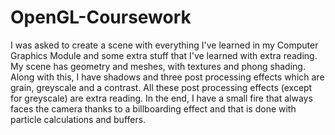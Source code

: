 # OpenGL-Coursework

I was asked to create a scene with everything I've learned in my Computer Graphics Module and some extra stuff that I've learned with extra reading.
My scene has geometry and meshes, with textures and phong shading. Along with this, I have shadows and three post processing effects which are grain, greyscale and a contrast.
All these post processing effects (except for greyscale) are extra reading.
In the end, I have a small fire that always faces the camera thanks to a billboarding effect and that is done with particle calculations and buffers.
